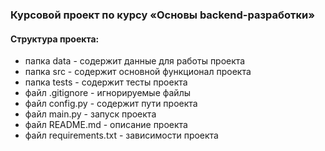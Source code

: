 ### Курсовой проект по курсу «Основы backend-разработки»

#### Структура проекта:
- папка data - содержит данные для работы проекта
- папка src - содержит основной функционал проекта
- папка tests - содержит тесты проекта
- файл .gitignore - игнорируемые файлы
- файл config.py - содержит пути проекта 
- файл main.py - запуск проекта
- файл README.md - описание проекта
- файл requirements.txt - зависимости проекта
